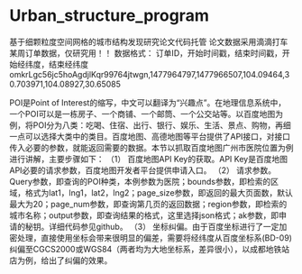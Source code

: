 # Urban_structure_program
基于细颗粒度空间网格的城市结构发现研究论文代码托管
论文数据采用滴滴打车某周订单数据，仅研究用！！
数据格式：
订单ID，开始时间戳，结束时间戳，开始经纬度，结束经纬度
omkrLgc56jc5hoAgdjlKqr99764jtwgn,1477964797,1477966507,104.09464,30.703971,104.08927,30.65085

POI是Point of Interest的缩写，中文可以翻译为“兴趣点”。在地理信息系统中，一个POI可以是一栋房子、一个商铺、一个邮筒、一个公交站等。以百度地图为例，将POI分为八类：吃喝、住宿、出行、银行、娱乐、生活、景点、购物，再细一点可以选择大类中的类目。百度地图、高德地图等平台提供了API接口，对接口传入必要的参数，就能返回需要的数据。本节以抓取百度地图广州市医院位置为例进行讲解，主要步骤如下：
（1）	百度地图API Key的获取。API Key是百度地图API必要的请求参数，百度地图开发者平台提供申请入口。
（2）	请求参数。Query参数，即查询的POI种类，本例参数为医院；bounds参数，即检索的区域，格式为lat1，lng1，lat2，lng2；page_size参数，即返回的最大页面数，默认最大为20；page_num参数，即查询第几页的返回数据；region参数，即检索的城市名称；output参数，即查询结果的格式，这里选择json格式；ak参数，即申请的秘钥。详细代码参见github。
（3）	坐标纠偏。由于百度坐标进行了一定加密处理，直接使用坐标会带来很明显的偏差，需要将经纬度从百度坐标系(BD-09)纠偏至CGCS2000或WGS84（两者均为大地坐标系，差异很小），以成都地铁站店为例，给出了纠偏的效果。
